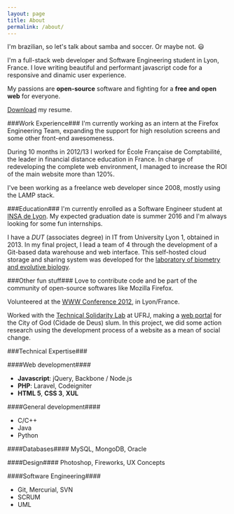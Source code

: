 ```yaml
---
layout: page
title: About
permalink: /about/
---
```


I'm brazilian, so let's talk about samba and soccer. Or maybe not. 😃

I'm a full-stack web developer and Software Engineering student in Lyon, France.
I love writing beautiful and performant javascript code for a responsive and dinamic user experience.

My passions are __open-source__ software and fighting for a __free and open web__ for everyone.

[Download](/resources/resume.pdf) my resume.

###Work Experience###
I'm currently working as an intern at the Firefox Engineering Team, expanding the support for high resolution screens and some other front-end awesomeness.

During 10 months in 2012/13 I worked for École Française de Comptabilité, the leader in financial distance education in France. In charge of redeveloping the complete web environment, I managed to increase the ROI of the main website more than 120%.

I've been working as a freelance web developer since 2008, mostly using the LAMP stack.


###Education###
I'm currently enrolled as a Software Engineer student at [INSA de Lyon](http://insa-lyon.fr/en).
My expected graduation date is summer 2016 and I'm always looking for some fun internships.

I have a _DUT_ (associates degree) in IT from University Lyon 1, obtained in 2013. In my final project, I lead a team of 4 through the development of a Git-based data warehouse and web interface. This self-hosted cloud storage and sharing system was developed for the [laboratory of biometry and evolutive biology](http://lbbe.univ-lyon1.fr/?lang=en).

###Other fun stuff###
Love to contribute code and be part of the community of open-source softwares like Mozilla Firefox.

Volunteered at the [WWW Conference 2012](http://www2012.org/), in Lyon/France.

Worked with the [Technical Solidarity Lab](http://www.soltec.ufrj.br/) at UFRJ, making a [web portal](http://cidadededeus.org.br/) for the City of God (Cidade de Deus) slum. In this project, we did some action research using the development process of a website as a mean of social change.

###Technical Expertise###

####Web development####
- __Javascript__: jQuery, Backbone / Node.js
- __PHP__: Laravel, Codeigniter
- __HTML 5__, __CSS 3__, __XUL__

####General development####
- C/C++
- Java
- Python

####Databases####
MySQL, MongoDB, Oracle

####Design####
Photoshop, Fireworks, UX Concepts

####Software Engineering####
- Git, Mercurial, SVN
- SCRUM
- UML